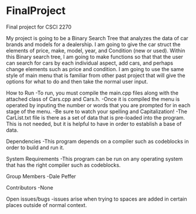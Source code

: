 # FinalProject
Final project for CSCI 2270

My project is going to be a Binary Search Tree that analyzes the data of car brands and models for a dealership. I am going to give the car struct the elements of price, make, model, year, and Condition (new or used). Within this Binary search tree, I am going to make functions so that that the user can search for cars by each individual aspect, add cars, and perhaps change elements such as price and condition. I am going to use the same style of main menu that is familiar from other past project that will give the options for what to do and then take the normal user input.

How to Run
-To run, you must compile the main.cpp files along with the attached class of Cars.cpp and Cars.h.
-Once it is compiled the menu is operated by inputing the number or words that you are prompted for in each stage of the menu.
-Be sure to watch your spelling and Capitalization!
-The CarList.txt file is there as a set of data that is pre-loaded into the program. This is not needed, but it is helpful to have in order to establish a base of data.

Dependencies
-This program depends on a compiler such as codeblocks in order to build and run it.

System Requirements
-This program can be run on any operating system that has the right compiler such as codeblocks.

Group Members
-Dale Peffer

Contributors
-None

Open issues/bugs
-issues arise when trying to spaces are added in certain places outside of normal context.

